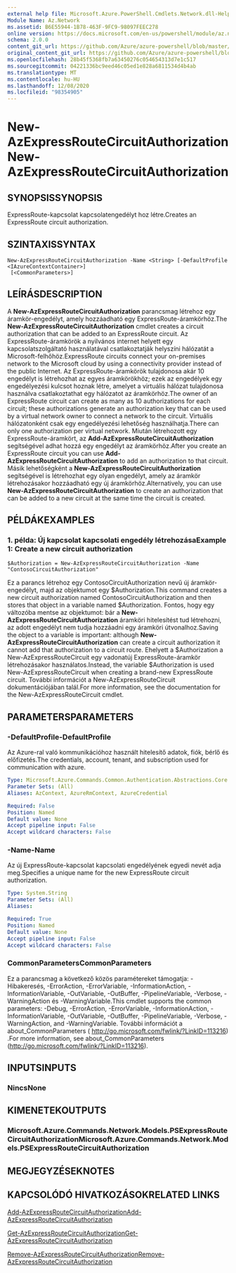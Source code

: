 ```yaml
---
external help file: Microsoft.Azure.PowerShell.Cmdlets.Network.dll-Help.xml
Module Name: Az.Network
ms.assetid: B6E55944-1B78-463F-9FC9-98097FEEC278
online version: https://docs.microsoft.com/en-us/powershell/module/az.network/new-azexpressroutecircuitauthorization
schema: 2.0.0
content_git_url: https://github.com/Azure/azure-powershell/blob/master/src/Network/Network/help/New-AzExpressRouteCircuitAuthorization.md
original_content_git_url: https://github.com/Azure/azure-powershell/blob/master/src/Network/Network/help/New-AzExpressRouteCircuitAuthorization.md
ms.openlocfilehash: 28b45f5368fb7a63450276c054654313d7e1c517
ms.sourcegitcommit: 04221336bc9eed46c05ed1e828a6811534d4b4ab
ms.translationtype: MT
ms.contentlocale: hu-HU
ms.lasthandoff: 12/08/2020
ms.locfileid: "98354905"
---
```

# <span data-ttu-id="0ce87-101">New-AzExpressRouteCircuitAuthorization</span><span class="sxs-lookup"><span data-stu-id="0ce87-101">New-AzExpressRouteCircuitAuthorization</span></span>

## <span data-ttu-id="0ce87-102">SYNOPSIS</span><span class="sxs-lookup"><span data-stu-id="0ce87-102">SYNOPSIS</span></span>
<span data-ttu-id="0ce87-103">ExpressRoute-kapcsolat kapcsolatengedélyt hoz létre.</span><span class="sxs-lookup"><span data-stu-id="0ce87-103">Creates an ExpressRoute circuit authorization.</span></span>

## <span data-ttu-id="0ce87-104">SZINTAXIS</span><span class="sxs-lookup"><span data-stu-id="0ce87-104">SYNTAX</span></span>

```
New-AzExpressRouteCircuitAuthorization -Name <String> [-DefaultProfile <IAzureContextContainer>]
 [<CommonParameters>]
```

## <span data-ttu-id="0ce87-105">LEÍRÁS</span><span class="sxs-lookup"><span data-stu-id="0ce87-105">DESCRIPTION</span></span>
<span data-ttu-id="0ce87-106">A **New-AzExpressRouteCircuitAuthorization** parancsmag létrehoz egy áramkör-engedélyt, amely hozzáadható egy ExpressRoute-áramkörhöz.</span><span class="sxs-lookup"><span data-stu-id="0ce87-106">The **New-AzExpressRouteCircuitAuthorization** cmdlet creates a circuit authorization that can be added to an ExpressRoute circuit.</span></span> <span data-ttu-id="0ce87-107">Az ExpressRoute-áramkörök a nyilvános internet helyett egy kapcsolatszolgáltató használatával csatlakoztatják helyszíni hálózatát a Microsoft-felhőhöz.</span><span class="sxs-lookup"><span data-stu-id="0ce87-107">ExpressRoute circuits connect your on-premises network to the Microsoft cloud by using a connectivity provider instead of the public Internet.</span></span> <span data-ttu-id="0ce87-108">Az ExpressRoute-áramkörök tulajdonosa akár 10 engedélyt is létrehozhat az egyes áramkörökhöz; ezek az engedélyek egy engedélyezési kulcsot hoznak létre, amelyet a virtuális hálózat tulajdonosa használva csatlakoztathat egy hálózatot az áramkörhöz.</span><span class="sxs-lookup"><span data-stu-id="0ce87-108">The owner of an ExpressRoute circuit can create as many as 10 authorizations for each circuit; these authorizations generate an authorization key that can be used by a virtual network owner to connect a network to the circuit.</span></span> <span data-ttu-id="0ce87-109">Virtuális hálózatonként csak egy engedélyezési lehetőség használhatja.</span><span class="sxs-lookup"><span data-stu-id="0ce87-109">There can only one authorization per virtual network.</span></span>
<span data-ttu-id="0ce87-110">Miután létrehozott egy ExpressRoute-áramkört, az **Add-AzExpressRouteCircuitAuthorization** segítségével adhat hozzá egy engedélyt az áramkörhöz.</span><span class="sxs-lookup"><span data-stu-id="0ce87-110">After you create an ExpressRoute circuit you can use **Add-AzExpressRouteCircuitAuthorization** to add an authorization to that circuit.</span></span>
<span data-ttu-id="0ce87-111">Másik lehetőségként a **New-AzExpressRouteCircuitAuthorization** segítségével is létrehozhat egy olyan engedélyt, amely az áramkör létrehozásakor hozzáadható egy új áramkörhöz.</span><span class="sxs-lookup"><span data-stu-id="0ce87-111">Alternatively, you can use **New-AzExpressRouteCircuitAuthorization** to create an authorization that can be added to a new circuit at the same time the circuit is created.</span></span>

## <span data-ttu-id="0ce87-112">PÉLDÁK</span><span class="sxs-lookup"><span data-stu-id="0ce87-112">EXAMPLES</span></span>

### <span data-ttu-id="0ce87-113">1. példa: Új kapcsolat kapcsolati engedély létrehozása</span><span class="sxs-lookup"><span data-stu-id="0ce87-113">Example 1: Create a new circuit authorization</span></span>
```
$Authorization = New-AzExpressRouteCircuitAuthorization -Name "ContosoCircuitAuthorization"
```

<span data-ttu-id="0ce87-114">Ez a parancs létrehoz egy ContosoCircuitAuthorization nevű új áramkör-engedélyt, majd az objektumot egy $Authorization.</span><span class="sxs-lookup"><span data-stu-id="0ce87-114">This command creates a new circuit authorization named ContosoCircuitAuthorization and then stores that object in a variable named $Authorization.</span></span> <span data-ttu-id="0ce87-115">Fontos, hogy egy változóba mentse az objektumot: bár a **New-AzExpressRouteCircuitAuthorization** áramköri hitelesítést tud létrehozni, az adott engedélyt nem tudja hozzáadni egy áramköri útvonalhoz.</span><span class="sxs-lookup"><span data-stu-id="0ce87-115">Saving the object to a variable is important: although **New-AzExpressRouteCircuitAuthorization** can create a circuit authorization it cannot add that authorization to a circuit route.</span></span> <span data-ttu-id="0ce87-116">Ehelyett a $Authorization a New-AzExpressRouteCircuit egy vadonatúj ExpressRoute-áramkör létrehozásakor használatos.</span><span class="sxs-lookup"><span data-stu-id="0ce87-116">Instead, the variable $Authorization is used New-AzExpressRouteCircuit when creating a brand-new ExpressRoute circuit.</span></span>
<span data-ttu-id="0ce87-117">További információt a New-AzExpressRouteCircuit dokumentációjában talál.</span><span class="sxs-lookup"><span data-stu-id="0ce87-117">For more information, see the documentation for the New-AzExpressRouteCircuit cmdlet.</span></span>

## <span data-ttu-id="0ce87-118">PARAMETERS</span><span class="sxs-lookup"><span data-stu-id="0ce87-118">PARAMETERS</span></span>

### <span data-ttu-id="0ce87-119">-DefaultProfile</span><span class="sxs-lookup"><span data-stu-id="0ce87-119">-DefaultProfile</span></span>
<span data-ttu-id="0ce87-120">Az Azure-ral való kommunikációhoz használt hitelesítő adatok, fiók, bérlő és előfizetés.</span><span class="sxs-lookup"><span data-stu-id="0ce87-120">The credentials, account, tenant, and subscription used for communication with azure.</span></span>

```yaml
Type: Microsoft.Azure.Commands.Common.Authentication.Abstractions.Core.IAzureContextContainer
Parameter Sets: (All)
Aliases: AzContext, AzureRmContext, AzureCredential

Required: False
Position: Named
Default value: None
Accept pipeline input: False
Accept wildcard characters: False
```

### <span data-ttu-id="0ce87-121">-Name</span><span class="sxs-lookup"><span data-stu-id="0ce87-121">-Name</span></span>
<span data-ttu-id="0ce87-122">Az új ExpressRoute-kapcsolat kapcsolati engedélyének egyedi nevét adja meg.</span><span class="sxs-lookup"><span data-stu-id="0ce87-122">Specifies a unique name for the new ExpressRoute circuit authorization.</span></span>

```yaml
Type: System.String
Parameter Sets: (All)
Aliases:

Required: True
Position: Named
Default value: None
Accept pipeline input: False
Accept wildcard characters: False
```

### <span data-ttu-id="0ce87-123">CommonParameters</span><span class="sxs-lookup"><span data-stu-id="0ce87-123">CommonParameters</span></span>
<span data-ttu-id="0ce87-124">Ez a parancsmag a következő közös paramétereket támogatja: -Hibakeresés, -ErrorAction, -ErrorVariable, -InformationAction, -InformationVariable, -OutVariable, -OutBuffer, -PipelineVariable, -Verbose, -WarningAction és -WarningVariable.</span><span class="sxs-lookup"><span data-stu-id="0ce87-124">This cmdlet supports the common parameters: -Debug, -ErrorAction, -ErrorVariable, -InformationAction, -InformationVariable, -OutVariable, -OutBuffer, -PipelineVariable, -Verbose, -WarningAction, and -WarningVariable.</span></span> <span data-ttu-id="0ce87-125">További információt a about_CommonParameters ( http://go.microsoft.com/fwlink/?LinkID=113216) .</span><span class="sxs-lookup"><span data-stu-id="0ce87-125">For more information, see about_CommonParameters (http://go.microsoft.com/fwlink/?LinkID=113216).</span></span>

## <span data-ttu-id="0ce87-126">INPUTS</span><span class="sxs-lookup"><span data-stu-id="0ce87-126">INPUTS</span></span>

### <span data-ttu-id="0ce87-127">Nincs</span><span class="sxs-lookup"><span data-stu-id="0ce87-127">None</span></span>

## <span data-ttu-id="0ce87-128">KIMENETEK</span><span class="sxs-lookup"><span data-stu-id="0ce87-128">OUTPUTS</span></span>

### <span data-ttu-id="0ce87-129">Microsoft.Azure.Commands.Network.Models.PSExpressRouteCircuitAuthorization</span><span class="sxs-lookup"><span data-stu-id="0ce87-129">Microsoft.Azure.Commands.Network.Models.PSExpressRouteCircuitAuthorization</span></span>

## <span data-ttu-id="0ce87-130">MEGJEGYZÉSEK</span><span class="sxs-lookup"><span data-stu-id="0ce87-130">NOTES</span></span>

## <span data-ttu-id="0ce87-131">KAPCSOLÓDÓ HIVATKOZÁSOK</span><span class="sxs-lookup"><span data-stu-id="0ce87-131">RELATED LINKS</span></span>

[<span data-ttu-id="0ce87-132">Add-AzExpressRouteCircuitAuthorization</span><span class="sxs-lookup"><span data-stu-id="0ce87-132">Add-AzExpressRouteCircuitAuthorization</span></span>](./Add-AzExpressRouteCircuitAuthorization.md)

[<span data-ttu-id="0ce87-133">Get-AzExpressRouteCircuitAuthorization</span><span class="sxs-lookup"><span data-stu-id="0ce87-133">Get-AzExpressRouteCircuitAuthorization</span></span>](./Get-AzExpressRouteCircuitAuthorization.md)

[<span data-ttu-id="0ce87-134">Remove-AzExpressRouteCircuitAuthorization</span><span class="sxs-lookup"><span data-stu-id="0ce87-134">Remove-AzExpressRouteCircuitAuthorization</span></span>](./Remove-AzExpressRouteCircuitAuthorization.md)

